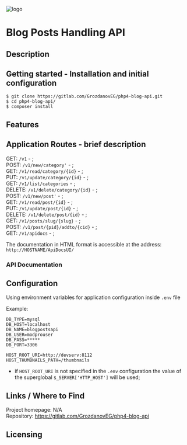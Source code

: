 ![logo](http://uri.site/image)
# Blog  Posts Handling API

## Description

## Getting started - Installation and initial configuration

```shell
$ git clone https://gitlab.com/GrozdanovEG/php4-blog-api.git
$ cd php4-blog-api/
$ composer install
```

## Features

## Application Routes - brief description 
GET: `/v1` - ;  
POST: `/v1/new/category'` -  ;  
GET: `/v1/read/category/{id}` - ;  
PUT: `/v1/update/category/{id}` - ;  
GET: `/v1/list/categories` - ;  
DELETE: `/v1/delete/category/{id}` - ;  
POST: `/v1/new/post'` - ;  
GET: `/v1/read/post/{id}` -  ;  
PUT: `/v1/update/post/{id}` - ;  
DELETE: `/v1/delete/post/{id}` - ;  
GET: `/v1/posts/slug/{slug}` - ;  
POST: `/v1/post/{pid}/addto/{cid}` - ;  
GET: `/v1/apidocs` - ;

The documentation in HTML format is accessible at the address: `http://HOSTNAME/ApiDocsUI/`  
### API Documentation

## Configuration

Using environment variables for application configuration inside `.env` file

Example:  
```ENV
DB_TYPE=mysql
DB_HOST=localhost
DB_NAME=blogpostsapi
DB_USER=modprouser
DB_PASS=*****
DB_PORT=3306

HOST_ROOT_URI=http://devserv:8112
HOST_THUMBNAILS_PATH=/thumbnails
```
* if `HOST_ROOT_URI` is not specified in the `.env` configuration the value of the superglobal `$_SERVER['HTTP_HOST']` will be used;  

## Links / Where to Find
Project homepage:  N/A  
Repository: <https://gitlab.com/GrozdanovEG/php4-blog-api>  

## Licensing



